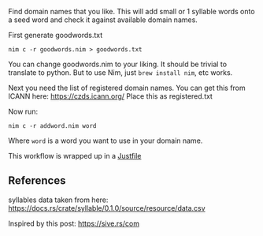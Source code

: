 Find domain names that you like.
This will add small or 1 syllable words onto a seed word
and check it against available domain names.

First generate goodwords.txt

	nim c -r goodwords.nim > goodwords.txt

You can change goodwords.nim to your liking.
It should be trivial to translate to python.
But to use Nim, just `brew install nim`, etc works.

Next you need the list of registered domain names. You can get this from ICANN here: https://czds.icann.org/
Place this as registered.txt

Now run:

	nim c -r addword.nim word

Where `word` is a word you want to use in your domain name.

This workflow is wrapped up in a [Justfile](https://github.com/casey/just)


## References

syllables data taken from here:
https://docs.rs/crate/syllable/0.1.0/source/resource/data.csv

Inspired by this post: https://sive.rs/com
